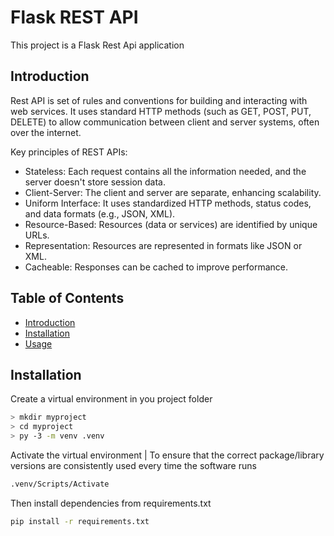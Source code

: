 # Flask REST API
This project is a Flask Rest Api application 

## Introduction
Rest API is  set of rules and conventions for building and interacting with web services. It uses standard HTTP methods (such as GET, POST, PUT, DELETE) to allow communication between client and server systems, often over the internet.

Key principles of REST APIs:

- Stateless: Each request contains all the information needed, and the server doesn't store session data.
- Client-Server: The client and server are separate, enhancing scalability.
- Uniform Interface: It uses standardized HTTP methods, status codes, and data formats (e.g., JSON, XML).
- Resource-Based: Resources (data or services) are identified by unique URLs.
- Representation: Resources are represented in formats like JSON or XML.
- Cacheable: Responses can be cached to improve performance.



## Table of Contents

- [Introduction](#introduction)
- [Installation](#installation)
- [Usage](#usage)

## Installation
  Create a virtual environment in you project folder
```bash
> mkdir myproject
> cd myproject
> py -3 -m venv .venv
```
Activate the virtual environment | To ensure that the correct package/library versions are consistently used every time the software runs
```bash
.venv/Scripts/Activate
```
Then install dependencies from requirements.txt
```bash
pip install -r requirements.txt
```
  

